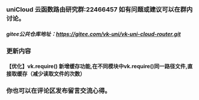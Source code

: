 ### uniCloud 云函数路由研究群:22466457 如有问题或建议可以在群内讨论。
##### gitee公共仓库地址：https://gitee.com/vk-uni/vk-uni-cloud-router.git
###  更新内容
#### 【优化】vk.require() 新增缓存功能,在不同模块中vk.require()同一路径文件,直接取缓存（减少读取文件的次数）

### 你也可以在评论区发布留言交流心得。